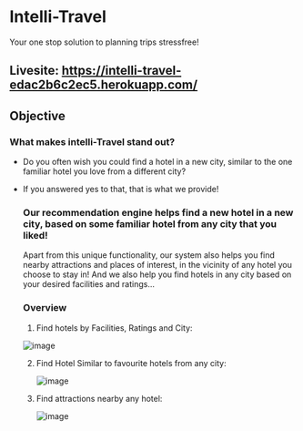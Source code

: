 # Intelli-Travel
Your one stop solution to planning trips stressfree!

## Livesite: https://intelli-travel-edac2b6c2ec5.herokuapp.com/
## Objective
### What makes intelli-Travel stand out?
- Do you often wish you could find a hotel in a new city, similar to the one familiar hotel you love from a different city?
- If you answered yes to that, that is what we provide!

  ### Our recommendation engine helps find a new hotel in a new city, based on some familiar hotel from any city that you liked!

  Apart from this unique functionality, our system also helps you find nearby attractions and places of interest, in the vicinity of any hotel you choose to stay in!
  And we also help you find hotels in any city based on your desired facilities and ratings...

  ### Overview

  1. Find hotels by Facilities, Ratings and City:

    ![image](https://github.com/missusk/travelrecommendation/assets/82167463/36a1870b-524f-4e51-bf6f-0f1bfec3f9b6)

  2. Find Hotel Similar to favourite hotels from any city:

     ![image](https://github.com/missusk/travelrecommendation/assets/82167463/074d3615-0916-427b-9ac2-439df8c08416)


  3. Find attractions nearby any hotel:

     ![image](https://github.com/missusk/travelrecommendation/assets/82167463/95961992-b437-49f9-869a-7a8479a7121a)

